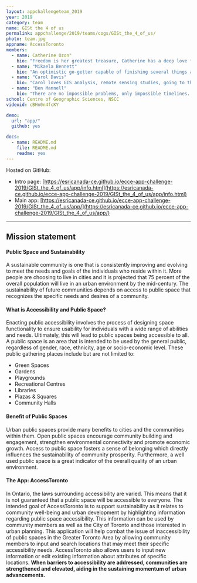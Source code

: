 ```yaml
---
layout: appchallengeteam_2019
year: 2019
category: team
name: GISt the 4 of us
permalink: appchallenge/2019/teams/cogs/GISt_the_4_of_us/
photo: team.jpg
appname: AccessToronto
members:
  - name: Catherine Ozon"
    bio: "Freedom is her greatest treasure, Catherine has a deep love for adventure and travel. With a B.A in Geography from Mount Allison University, Catherine is completing an Advanced Diploma in Geographic Sciences with a concentration in Remote Sensing at the Centre of Geographic Sciences. Her enthusiasm has no bounds, Catherine possess a great sense of humor and open mindedness."
  - name: "Mikaela Bennett"
    bio: "An optimistic go-getter capable of finishing several things at once, often before lunch, Mikaela is a graduate from the University of Guelph with a B.A in Geography. She is currently attending the Centre of Geographic Sciences, enrolled in the Advanced Diploma in Geographic Sciences with a GIS focus. With youthful strength and energy, Mikaela embraces togetherness and teamwork."
  - name: "Carol Davis"
    bio: "Carol loves GIS analysis, remote sensing studies, going to the beach and hiking, however there is never time for two of those things. As a recent B.Sc Environmental Geoscience graduate from Acadia University, Carol is continuing her educational journey at the Centre of Geographic Sciences through the Advanced Diploma in Geographic Sciences program with a concentration in Remote Sensing."
  - name: "Ben Mannell"
    bio: "There are no impossible problems, only impossible timelines. Ben is a Computer Science graduate from Brock University currently completing an Advance Diploma in Geographic Science with a focus in GIS at the Centre of Geographic Sciences. With a love for the outdoors, Ben is fascinated by balance and symmetry, and is always on the hunt for justice and equality."
school: Centre of Geographic Sciences, NSCC
videoid: cBHn0n4fcKY

demo:
  url: "app/"
  github: yes

docs:
  - name: README.md
    file: README.md
    readme: yes
---
```


Hosted on GitHub:

- Intro page: [https://esricanada-ce.github.io/ecce-app-challenge-2019/GISt_the_4_of_us/app/info.html](https://esricanada-ce.github.io/ecce-app-challenge-2019/GISt_the_4_of_us/app/info.html)
- Main app: [https://esricanada-ce.github.io/ecce-app-challenge-2019/GISt_the_4_of_us/app/](https://esricanada-ce.github.io/ecce-app-challenge-2019/GISt_the_4_of_us/app/)

---

## Mission statement

#### Public Space and Sustainability

A sustainable community is one that is consistently improving and evolving to meet the needs and goals of the individuals who reside within it. More people are choosing to live in cities and it is projected that 75 percent of the overall population will live in an urban environment by the mid-century. The sustainability of future communities depends on access to public space that recognizes the specific needs and desires of a community.  

#### What is Accessibility and Public Space?

Enacting public accessibility involves the process of designing space functionality to ensure usability for individuals with a wide range of abilities and needs. Ultimately, this will lead to public spaces being accessible to all. A public space is an area that is intended to be used by the general public, regardless of gender, race, ethnicity, age or socio-economic level. These public gathering places include but are not limited to:  

- Green Spaces  
- Gardens  
- Playgrounds  
- Recreational Centres  
- Libraries  
- Plazas & Squares  
- Community Halls  

#### Benefit of Public Spaces

Urban public spaces provide many benefits to cities and the communities within them. Open public spaces encourage community building and engagement, strengthen environmental connectivity and promote economic growth. Access to public space fosters a sense of belonging which directly influences the sustainability of community prosperity. Furthermore, a well used public space is a great indicator of the overall quality of an urban environment.  

#### The App: AccessToronto

In Ontario, the laws surrounding accessibility are varied. This means that it is not guaranteed that a public space will be accessible to everyone. The intended goal of AccessToronto is to support sustainability as it relates to community well-being and urban development by highlighting information regarding public space accessibility. This information can be used by community members as well as the City of Toronto and those interested in urban planning. This application will help combat the issue of inaccessibility of public spaces in the Greater Toronto Area by allowing community members to input and search locations that may meet their specific accessibility needs. AccessToronto also allows users to input new information or edit existing information about attributes of specific locations. **When barriers to accessibility are addressed, communities are strengthened and elevated, aiding in the sustaining momentum of urban advancements.**  
